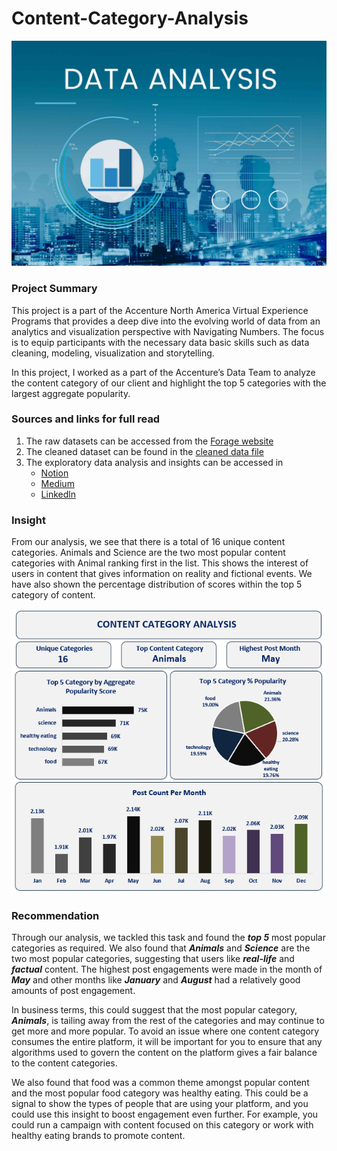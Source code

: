 # Content-Category-Analysis

![Frame](visuals/frame.jpg)

### Project Summary

This project is a part of the Accenture North America Virtual Experience Programs that provides a deep dive into the evolving world of data from an analytics and visualization perspective with Navigating Numbers. The focus is to equip participants with the necessary data basic skills such as data cleaning, modeling, visualization and storytelling. 

In this project, I worked as a part of the Accenture’s Data Team to analyze the content category of our client and highlight the top 5 categories with the largest aggregate popularity.

### Sources and links for full read

1. The raw datasets can be accessed from the [Forage website](https://www.theforage.com/virtual-experience/hzmoNKtzvAzXsEqx8/accenture-north-america/data-analytics-mmlb/data-cleaning-modeling)
2. The cleaned dataset can be found in the [cleaned data file](cleaned-data)
3. The exploratory data analysis and insights can be accessed in
   - [Notion](https://dorian-eyebrow-1bb.notion.site/Content-Category-Analysis-a23c1856b2814cc89ae4e982e380b775)
   - [Medium](https://medium.com/@_precious/content-rating-analysis-20053cf538fd)
   - [Linkedln]()

### Insight

From our analysis, we see that there is a total of 16 unique content categories. Animals and Science are the two most popular content categories with Animal ranking first in the list. This shows the interest of users in content that gives information on reality and fictional events. We have also shown the percentage distribution of scores within the top 5 category of content.

![Dashboard](https://github.com/Sekani311/Content-Category-Analysis/blob/main/visuals/full%20dashboard.png)

### Recommendation

Through our analysis, we tackled this task and found the ***top 5*** most popular categories as required. We also found that ***Animals*** and ***Science*** are the two most popular categories, suggesting that users like ***real-life*** and ***factual*** content. The highest post engagements were made in the month of ***May*** and other months like ***January*** and ***August*** had a relatively good amounts of post engagement.

In business terms, this could suggest that the most popular category, ***Animals***, is tailing away from the rest of the categories and may continue to get more and more popular. To avoid an issue where one content category consumes the entire platform, it will be important for you to ensure that any algorithms used to govern the content on the platform gives a fair balance to the content categories. 

We also found that food was a common theme amongst popular content and the most popular food category was healthy eating. This could be a signal to show the types of people that are using your platform, and you could use this insight to boost engagement even further. For example, you could run a campaign with content focused on this category or work with healthy eating brands to promote content.
